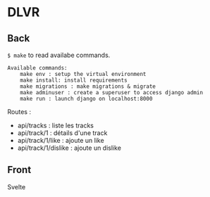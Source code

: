 # DLVR

## Back

`$ make`
to read availabe commands.

```
Available commands: 
	make env : setup the virtual environment
	make install: install requirements
	make migrations : make migrations & migrate
	make adminuser : create a superuser to access django admin
	make run : launch django on localhost:8000
```


Routes :
- api/tracks : liste les tracks
- api/track/1 : détails d'une track
- api/track/1/like : ajoute un like
- api/track/1/dislike : ajoute un dislike


## Front

Svelte

